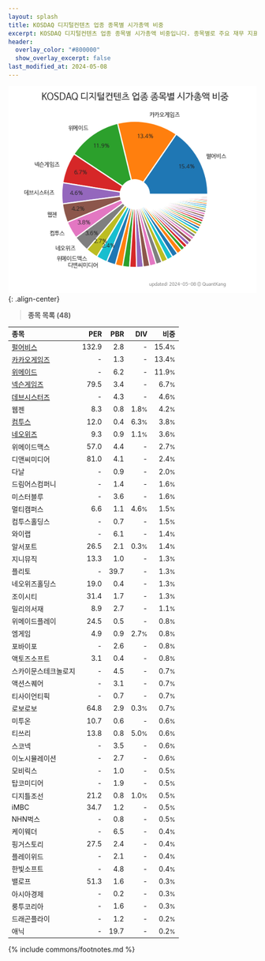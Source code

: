 ```yaml
---
layout: splash
title: KOSDAQ 디지털컨텐츠 업종 종목별 시가총액 비중
excerpt: KOSDAQ 디지털컨텐츠 업종 종목별 시가총액 비중입니다. 종목별로 주요 재무 지표를 함께 표시합니다.
header:
  overlay_color: "#800000"
  show_overlay_excerpt: false
last_modified_at: 2024-05-08
---
```



![KOSDAQ 디지털컨텐츠 업종 종목별 시가총액 비중](/stats/sector/images/kosdaq_업종_디지털컨텐츠_종목.png){: .align-center}


> **종목 목록 (48)**<a id="list"></a>

| **종목** | **PER** | **PBR** | **DIV** | **비중** |
| :------- | ------: | ------: | ------: | -------: |
| [펄어비스](/263750/) | 132.9 | 2.8 | - | 15.4<small>%</small> |
| [카카오게임즈](/293490/) | - | 1.3 | - | 13.4<small>%</small> |
| [위메이드](/112040/) | - | 6.2 | - | 11.9<small>%</small> |
| [넥슨게임즈](/225570/) | 79.5 | 3.4 | - | 6.7<small>%</small> |
| [데브시스터즈](/194480/) | - | 4.3 | - | 4.6<small>%</small> |
| 웹젠 | 8.3 | 0.8 | 1.8<small>%</small> | 4.2<small>%</small> |
| [컴투스](/078340/) | 12.0 | 0.4 | 6.3<small>%</small> | 3.8<small>%</small> |
| [네오위즈](/095660/) | 9.3 | 0.9 | 1.1<small>%</small> | 3.6<small>%</small> |
| 위메이드맥스 | 57.0 | 4.4 | - | 2.7<small>%</small> |
| 디앤씨미디어 | 81.0 | 4.1 | - | 2.4<small>%</small> |
| 다날 | - | 0.9 | - | 2.0<small>%</small> |
| 드림어스컴퍼니 | - | 1.4 | - | 1.6<small>%</small> |
| 미스터블루 | - | 3.6 | - | 1.6<small>%</small> |
| 멀티캠퍼스 | 6.6 | 1.1 | 4.6<small>%</small> | 1.5<small>%</small> |
| 컴투스홀딩스 | - | 0.7 | - | 1.5<small>%</small> |
| 와이랩 | - | 6.1 | - | 1.4<small>%</small> |
| 알서포트 | 26.5 | 2.1 | 0.3<small>%</small> | 1.4<small>%</small> |
| 지니뮤직 | 13.3 | 1.0 | - | 1.3<small>%</small> |
| 플리토 | - | 39.7 | - | 1.3<small>%</small> |
| 네오위즈홀딩스 | 19.0 | 0.4 | - | 1.3<small>%</small> |
| 조이시티 | 31.4 | 1.7 | - | 1.3<small>%</small> |
| 밀리의서재 | 8.9 | 2.7 | - | 1.1<small>%</small> |
| 위메이드플레이 | 24.5 | 0.5 | - | 0.8<small>%</small> |
| 엠게임 | 4.9 | 0.9 | 2.7<small>%</small> | 0.8<small>%</small> |
| 포바이포 | - | 2.6 | - | 0.8<small>%</small> |
| 액토즈소프트 | 3.1 | 0.4 | - | 0.8<small>%</small> |
| 스카이문스테크놀로지 | - | 4.5 | - | 0.7<small>%</small> |
| 액션스퀘어 | - | 3.1 | - | 0.7<small>%</small> |
| 티사이언티픽 | - | 0.7 | - | 0.7<small>%</small> |
| 로보로보 | 64.8 | 2.9 | 0.3<small>%</small> | 0.7<small>%</small> |
| 미투온 | 10.7 | 0.6 | - | 0.6<small>%</small> |
| 티쓰리 | 13.8 | 0.8 | 5.0<small>%</small> | 0.6<small>%</small> |
| 스코넥 | - | 3.5 | - | 0.6<small>%</small> |
| 이노시뮬레이션 | - | 2.7 | - | 0.6<small>%</small> |
| 모비릭스 | - | 1.0 | - | 0.5<small>%</small> |
| 탑코미디어 | - | 1.9 | - | 0.5<small>%</small> |
| 디지틀조선 | 21.2 | 0.8 | 1.0<small>%</small> | 0.5<small>%</small> |
| iMBC | 34.7 | 1.2 | - | 0.5<small>%</small> |
| NHN벅스 | - | 0.8 | - | 0.5<small>%</small> |
| 케이웨더 | - | 6.5 | - | 0.4<small>%</small> |
| 핑거스토리 | 27.5 | 2.4 | - | 0.4<small>%</small> |
| 플레이위드 | - | 2.1 | - | 0.4<small>%</small> |
| 한빛소프트 | - | 4.8 | - | 0.4<small>%</small> |
| 밸로프 | 51.3 | 1.6 | - | 0.3<small>%</small> |
| 아시아경제 | - | 0.2 | - | 0.3<small>%</small> |
| 룽투코리아 | - | 1.6 | - | 0.3<small>%</small> |
| 드래곤플라이 | - | 1.2 | - | 0.2<small>%</small> |
| 애닉 | - | 19.7 | - | 0.2<small>%</small> |

{% include commons/footnotes.md %}